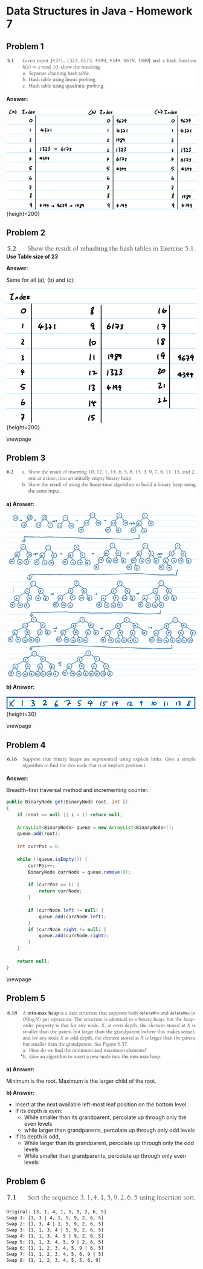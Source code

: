 # Data Structures in Java - Homework 7

## Problem 1

![](ex5_1.png)

__Answer:__

![](ans1.png){height=200}

## Problem 2

![](ex5_2.png)
__Use Table size of 23__

__Answer:__

Same for all (a), (b) and (c):

![](ans2.png){height=200}

\newpage

## Problem 3

![](ex6_2.png)

__a) Answer:__

![](ans3a.png)


__b) Answer:__

![](ans3b.png){height=30}

\newpage

## Problem 4

![](ex6_16.png)

__Answer:__

Breadth-first traversal method and incrementing counter.

```java
public BinaryNode get(BinaryNode root, int i)
{
    if (root == null || i < 1) return null;

    ArrayList<BinaryNode> queue = new ArrayList<BinaryNode>();
    queue.add(root);

    int currPos = 0;

    while (!queue.isEmpty()) {
        currPos++;
        BinaryNode currNode = queue.remove(0);

        if (currPos == i) {
            return currNode;
        }

        if (currNode.left != null) {
            queue.add(currNode.left);
        }
        if (currNode.right != null) {
            queue.add(currNode.right);
        }
    }
    
    return null;
}
```

\newpage

## Problem 5

![](ex6_18.png)

__a) Answer:__

Minimum is the root.
Maximum is the larger child of the root.

__b) Answer:__

- Insert at the next available left-most leaf position on the bottom level. 
- If its depth is even: 
    - While smaller than its grandparent, percolate up through only the even levels 
    - while larger than grandparents, percolate up through only odd levels 
- If its depth is odd, 
    - While larger than its grandparent, percolate up through only the odd levels
    - While smaller than grandparents, percolate up through only even levels


## Problem 6

![](ex7_1.png)

```
Original: [3, 1, 4, 1, 5, 9, 2, 6, 5]
Swap 1: [1, 3 | 4, 1, 5, 9, 2, 6, 5]
Swap 2: [1, 3, 4 | 1, 5, 9, 2, 6, 5]
Swap 3: [1, 1, 3, 4 | 5, 9, 2, 6, 5]
Swap 4: [1, 1, 3, 4, 5 | 9, 2, 6, 5]
Swap 5: [1, 1, 3, 4, 5, 9 | 2, 6, 5]
Swap 6: [1, 1, 2, 3, 4, 5, 9 | 6, 5]
Swap 7: [1, 1, 2, 3, 4, 5, 6, 9 | 5]
Swap 8: [1, 1, 2, 3, 4, 5, 5, 6, 9]
```